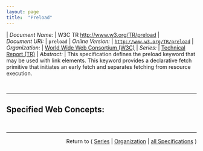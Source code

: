```yaml
---
layout: page
title:  "Preload"
---
```


| *Document Name:* | W3C TR http://www.w3.org/TR/preload
| *Document URI:* | `preload`
| *Online Version:* | [`http://www.w3.org/TR/preload`](http://www.w3.org/TR/preload)
| *Organization:* | [World Wide Web Consortium (W3C)](..  "List of specification series by this organization")
| *Series:* | [Technical Report (TR)](.  "List of specifications in this series")
| *Abstract:* | This specification defines the preload keyword that may be used with link elements. This keyword provides a declarative fetch primitive that initiates an early fetch and separates fetching from resource execution.

<br/>
<hr/>

## Specified Web Concepts:



<br/>
<hr/>

<p style="text-align: right">Return to ( <a href="./">Series</a> | <a href="../">Organization</a> | <a href="../../">all Specifications</a> )</p>